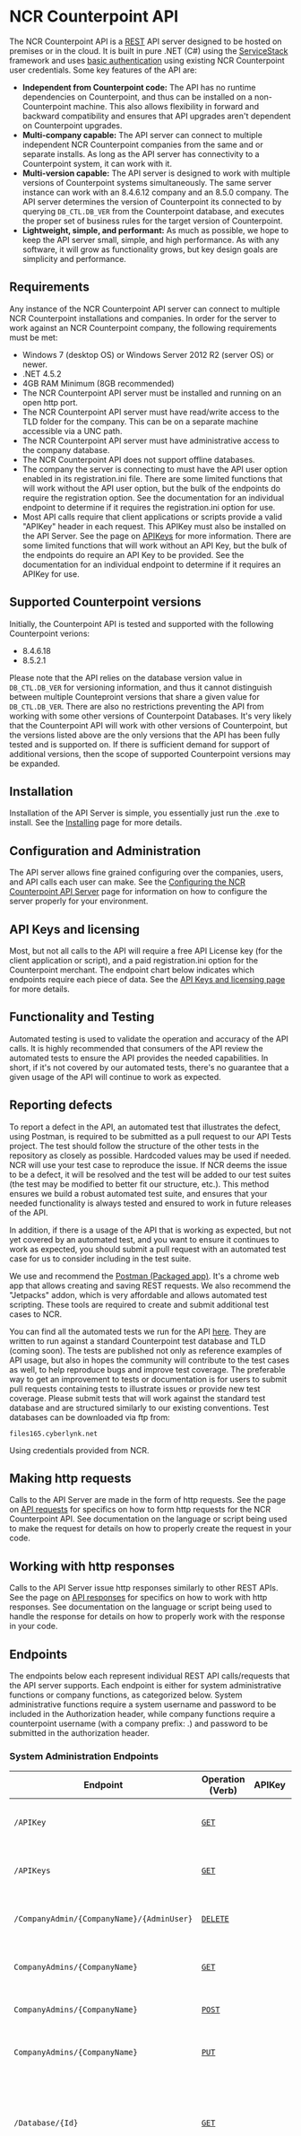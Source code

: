 # NCR Counterpoint API
The NCR Counterpoint API is a [REST](http://en.wikipedia.org/wiki/Representational_state_transfer) API server designed to be hosted on premises or in the cloud. It is built in pure .NET (C#) using the [ServiceStack](https://github.com/ServiceStack/ServiceStack/wiki) framework and uses [basic authentication](http://en.wikipedia.org/wiki/Basic_access_authentication) using existing NCR Counterpoint user credentials. Some key features of the API are:
- **Independent from Counterpoint code:** The API has no runtime dependencies on Counterpoint, and thus can be installed on a non-Counterpoint machine. This also allows flexibility in forward and backward compatibility and ensures that API upgrades aren't dependent on Counterpoint upgrades.
- **Multi-company capable:** The API server can connect to multiple independent NCR Counterpoint companies from the same and or separate installs. As long as the API server has connectivity to a Counterpoint system, it can work with it.
- **Multi-version capable:** The API server is designed to work with multiple versions of Counterpoint systems simultaneously. The same server instance can work with an 8.4.6.12 company and an 8.5.0 company. The API server determines the version of Counterpoint its connected to by querying <code>DB_CTL.DB_VER</code> from the Counterpoint database, and executes the proper set of business rules for the target version of Counterpoint.
- **Lightweight, simple, and performant:** As much as possible, we hope to keep the API server small, simple, and high performance. As with any software, it will grow as functionality grows, but key design goals are simplicity and performance.

## Requirements
Any instance of the NCR Counterpoint API server can connect to multiple NCR Counterpoint installations and companies. In order for the server to work against an NCR Counterpoint company, the following requirements must be met:
* Windows 7 (desktop OS) or Windows Server 2012 R2 (server OS) or newer.
* .NET 4.5.2
* 4GB RAM Minimum (8GB recommended)
* The NCR Counterpoint API server must be installed and running on an open http port.
* The NCR Counterpoint API server must have read/write access to the TLD folder for the company. This can be on a separate machine accessible via a UNC path.
* The NCR Counterpoint API server must have administrative access to the company database.
* The NCR Counterpoint API does not support offline databases.
* The company the server is connecting to must have the API user option enabled in its registration.ini file. There are some limited functions that will work without the API user option, but the bulk of the endpoints do require the registration option. See the documentation for an individual endpoint to determine if it requires the registration.ini option for use.
* Most API calls require that client applications or scripts provide a valid "APIKey" header in each request. This APIKey must also be installed on the API Server. See the page on [APIKeys](InstallationAndConfiguration/Licensing.md) for more information. There are some limited functions that will work without an API Key, but the bulk of the endpoints do require an API Key to be provided. See the documentation for an individual endpoint to determine if it requires an APIKey for use.

## Supported Counterpoint versions
Initially, the Counterpoint API is tested and supported with the following Counterpoint verions:
* 8.4.6.18
* 8.5.2.1

Please note that the API relies on the database version value in `DB_CTL.DB_VER` for versioning information, and thus it cannot distinguish between multiple Counteproint versions that share a given value for `DB_CTL.DB_VER`. There are also no restrictions preventing the API from working with some other versions of Counterpoint Databases. It's very likely that the Counterpoint API will work with other versions of Counterpoint, but the versions listed above are the only versions that the API has been fully tested and is supported on. If there is sufficient demand for support of additional versions, then the scope of supported Counterpoint versions may be expanded.

## Installation
Installation of the API Server is simple, you essentially just run the .exe to install. See the [Installing](InstallationAndConfiguration/Installing.md) page for more details.

## Configuration and Administration
The API server allows fine grained configuring over the companies, users, and API calls each user can make. See the [Configuring the NCR Counterpoint API Server](InstallationAndConfiguration/Configuring.md) page for information on how to configure the server properly for your environment.

## API Keys and licensing
Most, but not all calls to the API will require a free API License key (for the client application or script), and a paid registration.ini option for the Counterpoint merchant. The endpoint chart below indicates which endpoints require each piece of data. See the [API Keys and licensing page](InstallationAndConfiguration/Licensing.md) for more details.

## Functionality and Testing
Automated testing is used to validate the operation and accuracy of the API calls. It is highly recommended that consumers of the API review the automated tests to ensure the API provides the needed capabilities. In short, if it's not covered by our automated tests, there's no guarantee that a given usage of the API will continue to work as expected. 

## Reporting defects
To report a defect in the API, an automated test that illustrates the defect, using Postman, is required to be submitted as a pull request to our API Tests project. The test should follow the structure of the other tests in the repository as closely as possible. Hardcoded values may be used if needed. NCR will use your test case to reproduce the issue. If NCR deems the issue to be a defect, it will be resolved and the test will be added to our test suites (the test may be modified to better fit our structure, etc.). This method ensures we build a robust automated test suite, and ensures that your needed functionality is always tested and ensured to work in future releases of the API.

In addition, if there is a usage of the API that is working as expected, but not yet covered by an automated test, and you want to ensure it continues to work as expected, you should submit a pull request with an automated test case for us to consider including in the test suite.

We use and recommend the [Postman (Packaged app)](https://chrome.google.com/webstore/detail/postman-rest-client-packa/fhbjgbiflinjbdggehcddcbncdddomop?hl=en). It's a chrome web app that allows creating and saving REST requests. We also recommend the "Jetpacks" addon, which is very affordable and allows automated test scripting. These tools are required to create and submit additional test cases to NCR.

You can find all the automated tests we run for the API [here](https://github.com/NCRCounterpointAPI/APITests). They are written to run against a standard Counterpoint test database and TLD (coming soon). The tests are published not only as reference examples of API usage, but also in hopes the community will contribute to the test cases as well, to help reproduce bugs and improve test coverage. The preferable way to get an improvement to tests or documentation is for users to submit pull requests containing tests to illustrate issues or provide new test coverage. Please submit tests that will work against the standard test database and are structured similarly to our existing conventions. Test databases can be downloaded via ftp from:

`files165.cyberlynk.net`

Using credentials provided from NCR.

## Making http requests
Calls to the API Server are made in the form of http requests. See the page on [API requests](Basics/Requests.md) for specifics on how to form http requests for the NCR Counterpoint API. See documentation on the language or script being used to make the request for details on how to properly create the request in your code.

## Working with http responses
Calls to the API Server issue http responses similarly to other REST APIs. See the page on [API responses](Basics/Responses.md) for specifics on how to work with http responses. See documentation on the language or script being used to handle the response for details on how to properly work with the response in your code.

## Endpoints
The endpoints below each represent individual REST API calls/requests that the API server supports. Each endpoint is either for system administrative functions or company functions, as categorized below. System administrative functions require a system username and password to be included in the Authorization header, while company functions require a counterpoint username (with a company prefix: <company>.<username>) and password to be submitted in the authorization header.

### System Administration Endpoints
Endpoint | Operation (Verb) | APIKey | CP Registration | Description
-------- | ---------------- | ------ | --------------- | -----------
`/APIKey` | [`GET`](Endpoints/GET_APIKey.md) | | | Gets information on a single API Key.
`/APIKeys` | [`GET`](Endpoints/GET_APIKeys.md) | | |  Gets a list of all API Keys installed on the server.
`/CompanyAdmin/{CompanyName}/{AdminUser}` | [`DELETE`](Endpoints/DELETE_CompanyAdmin.md) | | | Delete a company admin by user id.
`CompanyAdmins/{CompanyName}` | [`GET`](Endpoints/GET_CompanyAdmins.md) | | | Gets a list of Company Admins for the company.
`CompanyAdmins/{CompanyName}` | [`POST`](Endpoints/POST_CompanyAdmins.md) | | | Adds a list of Company Admins.
`CompanyAdmins/{CompanyName}` | [`PUT`](Endpoints/PUT_CompanyAdmins.md) | | | Sets a list of Company Admins for the company.
`/Database/{Id}` | [`GET`](Endpoints/GET_Database.md) | | |  Gets information about a Database (Company) configured for use by the API Server.
`/Database/{Id}` | [`PUT`](Endpoints/PUT_Database.md) | | |  Updates information about a Database (Company) configured for use by the API Server.
`/Database/{Id}` | [`DELETE`](Endpoints/DELETE_Database.md) | | |  Deletes a Database (Company) so it can no longer be used by the API Server.
`/Databases` | [`GET`](Endpoints/GET_Databases.md) | | |  Gets a list of all Databases (Companies) the API is able to interact with.
`/Databases` | [`POST`](Endpoints/POST_Databases.md) | | |  Adds one or more Databases (Companies) the API can interact with.
`/Databases/ini` | [`GET`](Endpoints/GET_Databases_Ini.md) | | |  Gets a list of company DB information from a companies.ini file
`/SystemInfo` | [`GET`](Endpoints/GET_SystemInfo.md) | | |  Gets information about the API server and hardware environment.
`/Users/{CompanyName}` | [`GET`](Endpoints/GET_UsersForCompany.md) | | |  Gets a list of users for the company.

### Company Endpoints
Endpoint | Operation (Verb) | APIKey | CP Registration |  Description
-------- | ---------------- | ------ | --------------- |  -----------
`/Company` | [`GET`](Endpoints/GET_Company.md) | X | X | Gets information about the given company (from SY_COMP & DB_CTL).
`/Customer` | [`POST`](Endpoints/POST_Customer.md) | X | X | Adds a new customer record.
`/Customer/{CustNo}` | [`GET`](Endpoints/GET_Customer.md) | X | X | Gets information about a customer.
`/Customer/{CustNo}` |  [`PATCH`](Endpoints/PUT_Customer.md) | X | X | Updates information about a customer.
`/Customer/{CustNo}/Address` | [`POST`](Endpoints/POST_Customer_Address.md) | X | X | Adds a new shipping address to an existing customer.
`/Customer/{CustNo}/Address` | [`PATCH`](Endpoints/PUT_Customer_Adress) | X | X | Updates an existing shipping address for an existing customer.
`/Customer/{CustNo}/Address` | [`DELETE`](Endpoints/DELETE_Customer_Address.md) | X | X | Deletes a shipping address from an existing customer.
`/Customer/{CustNo}/Card` | [`POST`](Endpoints/POST_Customer_Card.md) | X | X | Adds a credit card on file to an existing customer.
`/Customer/{CustNo}/Card` | [`PATCH`](Endpoints/PUT_Customer_Card.md) | X | X | Updates an existing credit card on file for an existing customer.
`/Customer/{CustNo}/Card` | [`DELETE`](Endpoints/DELETE_Customer_Card.md) | X | X | Deletes a credit card on file for an existing customer.
`/Customer/{CustNo}/Note` | [`POST`](Endpoints/POST_Customer_Note.md) | X | X | Adds a new note to an existing customer.
`/Customer/{CustNo}/Note` | [`PATCH`](Endpoints/PUT_Customer_Note.md) | X | X | Updates an existing note on an existing customer.
`/Customer/{CustNo}/Note` | [`DELETE`](Endpoints/DELETE_Customer_Note.md) | X | X | Deletes a note from an existing customer.
`/Customer/{CustNo}/OpenItems` | [`GET`](Endpoints/GET_Customer_OpenItems.md) | X | X | Gets customer AR Open Item information.
`/CustomerControl` | [`GET`](Endpoints/GET_CustomerControl.md) | X | X | Gets customer control information.
`/Customers` | [`GET`](Endpoints/GET_Customers.md) | X | X | Gets information on customers in bulk.
`/Customers/EC` | [`GET`](Endpoints/GET_Customers_EC.md) | X | X | Gets information on eCommerce customers in bulk.
`/Document` | [`POST`](Endpoints/POST_Document.md) | X | X | Adds a new document (ticket).
`/Document/{DocId}` | [`GET`](Endpoints/GET_Document.md) | X | X | Gets information on an existing document (ticket) that hasn't been posted yet.
`/Document/{DocId}/Contact` | [`POST`](Endpoints/POST_Document_Contact.md) | X | X | Adds a contact to an existing document.
`/Document/{DocId}/Contact` | [`PATCH`](Endpoints/PUT_Document_Contact.md) | X | X | Updates a contact on an existing document.
`/Document/{DocId}/Contact` | [`DELETE`](Endpoints/DELETE_Document_Contact.md) | X | X | Deletes a contact from an existing document.
`/Document/{DocId}/Lines` | [`POST`](Endpoints/POST_Document_Lines.md) | X | X | Adds Lines to a document.
`/Document/{DocId}/Note` | [`POST`](Endpoints/PUT_Document_Note.md) | X | X | Adds a note to an existing document.
`/Document/{DocId}/Note` | [`PATCH`](Endpoints/PUT_Document_Note.md) | X | X | Updates a note on an existing document.
`/Document/{DocId}/Note` | [`DELETE`](Endpoints/DELETE_Document_Note.md) | X | X | Deletes a note from an existing document.
`/Document/{DocId}/Payments` | [`POST`](Endpoints/POST_Document_Payments.md) | X | X | Adds Payments to a document.
`/EC` | [`GET`](Endpoints/GET_EC.md) | X | X | Gets eCommerce settings.
`/ECCategories` | [`GET`](Endpoints/GET_ECCategories.md) | X | X | Gets eCommerce Categories and items.
`/GiftCard/{GiftCardNo}` | [`GET`](Endpoints/GET_GiftCard.md) | X | X | Gets gift card information.
`/GiftCardCode/{GiftCardCode}` | [`GET`](Endpoints/GET_GiftCardCode.md) | X | X | Gets gift card code information.
`/GiftCardCodes` | [`GET`](Endpoints/GET_GiftCardCodes.md) | X | X | Gets information on gift card codes in bulk.
`/GiftCards` | [`GET`](Endpoints/GET_GiftCards.md) | X | X | Gets information of Gift Cards in bulk.
`/Inventory/{LocId}` | [`GET`](Endpoints/GET_Inventory_ByLocation.md) | X | X | Gets inventory information for all items for a given location. Can be filtered further by category or subcategory
`/InventoryControl` | [`GET`](Endpoints/GET_InventoryControl.md) | X | X | Gets inventory control information.
`/Inventory/EC` | [`GET`](Endpoints/GET_InventoryEC.md) | X | X | Gets eCommerce inventory information for all eCommerce items.
`/Item/Images/{Filename} ` | [`GET`](Endpoints/GET_Item_ImageFilename.md) | X | X | Gets an item image for the given item and filename.
`/Item/{ItemNo}` | [`GET`](Endpoints/GET_Item.md) | X | X | Methods to get item and item inventory information.
`/Item/{ItemNo}/Images` | [`GET`](Endpoints/GET_Item_Images.md) | X | X | Gets a list of available item images for a given item.
`/Item/{ItemNo}/Inventory/{LocId}` | [`GET`](Endpoints/GET_Item_Inventory.md) | X | X | Gets item inventory information for a given item and location.
`/Item/{ItemNo}/InventoryCost/{LocId}` | [`GET`](Endpoints/GET_InventoryCost.md) | X | X | Gets item inventory information for a given item and location.
`/ItemCategories` | [`GET`](Endpoints/GET_ItemCategories.md) | X | X | Gets item Categories in bulk.
`/ItemCategory/{CategoryCode}` | [`GET`](Endpoints/GET_ItemCategory.md) | X | X | Gets item category information for the given category code.
`/Items` | [`GET`](Endpoints/GET_Items.md) | X | X | Gets item information in bulk. Can be further filtered by category or subcategory.
`/Items/{LocId}` | [`GET`](Endpoints/GET_Items_ByLocation.md) | X | X | Gets item information for a given location in bulk. Can be further filtered by category or subcategory.
`/PayCode/{Paycode}` | [`GET`](Endpoints/GET_Paycode.md) | X | X | Gets information about a given Paycode.
`/PayCode/{Paycode}` | [`PATCH`](Endpoints/PUT_PayCode.md) | X | X | Updates information about a Paycode.
`/PayCodes` | [`GET`](Endpoints/GET_Paycodes.md) | X | X | Gets information on Paycodes in bulk.
`/Role/Endpoints` | [`GET`](Endpoints/GET_RoleEndpoints.md) | | | Gets a list of endpoints that can be made available to any role.
`/Role/{RoleName}` | [`DELETE`](Endpoints/DELETE_Role.md) | | | Delete a role.
`/Role/{RoleName}` | [`GET`](Endpoints/GET_Role.md) | | | Gets endpoint information for a role.
`/Role/{RoleName}` | [`PUT`](Endpoints/PUT_Role.md) | | | Update or insert a role.
`/Role/{RoleName}/Users` | [`GET`](Endpoints/GET_RoleUsers.md) | | | Gets a list of users assigned to the role.
`/Role/{RoleName}/Users` | [`PUT`](Endpoints/PUT_RoleUsers.md) | | | Add or update the users list belonging to the role.
`/Roles` | [`GET`](Endpoints/GET_Roles.md) | | | Gets a list of roles with endpoint data.
`/Roles/Names` | [`GET`](Endpoints/GET_RoleNames.md) | | | Gets a list of role names.
`/Roles/Users` | [`GET`](Endpoints/GET_RolesUsers.md) | | | Gets a list of all roles with permissions and assigned users.
`/Store/{StoreID}` | [`GET`](Endpoints/GET_Store.md) | X | X | Gets information on a store.
`/Store/{StoreID}/Station/{StationID}` | [`GET`](Endpoints/GET_Store_Station.md) | X | X | Gets information on a station.
`/TaxCodes` | [`GET`](Endpoints/GET_TaxCodes.md) | X | X | Gets information on Tax Codes.
`/User/{UserID}` | [`GET`](Endpoints/GET_User.md) | X | X | Gets information on a User.
`/User/{UserID}/Roles` | [`DELETE`](Endpoints/DELETE_UserRoles.md) | |  | Deletes a user's assigned roles.
`/User/{UserID}/Roles` | [`GET`](Endpoints/GET_UserRoles.md) | |  | Get a list of roles for the user.
`/User/{UserID}/Roles` | [`PUT`](Endpoints/PUT_UserRoles.md) | |  | Update a user's assigned roles.
`/Users` | [`GET`](Endpoints/GET_Users.md) | | |  Gets a list of users.
`/Users/Roles` | [`GET`](Endpoints/GET_UsersRoles.md) | |  | Get a list of users and their assigned roles.
`/Workgroup/{WorkgroupID}` | [`GET`](Endpoints/GET_Workgroup.md) | X | X | Gets workgroup information.
